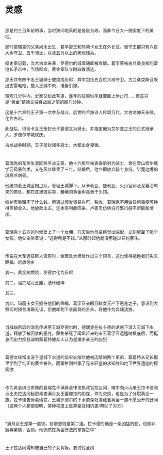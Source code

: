 # 灵感

#

那是约三百年前的事，当时狭间地真的是各自为政，而非今日大一统国度下的属地。

那时葛瑞克的父亲尚未出生，葛孚雷王和玛莉卡女王在外长征。留守王都只有六百大树守卫，五千骑士，以及五万以上的老弱残兵。

据史家记载，当大古龙来袭，罗德尔的城墙随即被攻破。葛孚莱被古兰桑克斯的雷电长矛击中，当场殒命。黄金军队立时四散溃逃。

那天共有四千名王城骑士被烧成灰烬，其中包括五百位大树守卫。古兰桑克斯召唤出古雷电枪，插入王城中央，准备引爆。

短短几分钟内，史家又如此写道，连年的征服似乎就要画上休止符......但这只是“黄金”葛德文投身战局之前的那几分钟。

这是十六岁的王子第一次参与战斗。后世的吟游诗人传颂万代。大古龙仰天长啸，化作古岩。

此战后，玛丽卡女王册封长子葛德文为骑士，并指定他为艾尔登之王的正式继承人。罗德尔举城欢庆。

古龙战争时期，王子册封诸多骑士，大都出身卑微。

#

葛瑞克的军旅生涯同样平淡无奇。他十六那年被表哥册封为骑士，曾在雪山索尔城学习风暴剑术，又在风纱堡呆了三年。结婚后，他立即放弃骑士身份。毕竟边境的风寒冷刺骨。

他统领着王城金袍卫队，管理王城脚下。从卡利亚、瑟利亚、火山官邸及龙墓沿岸来的商队，都在这里做买卖，巍峨的黄金树高耸于头顶。

维护市集赚不了什么钱。但通过颁发贸易许可、税收，葛瑞克不用做任何事便可挣得巨额收入。他放款出去，连本带利收回来。卢恩币仿佛自行繁衍般不断膨胀增加。

#

葛瑞克十五岁的时候爱上了一个女佣，几天后他母亲察觉出端倪，立刻解雇了那个女孩。他父亲笑着说：“选得倒是不错。”从那时起他就没再碰过任何家仆。

#

传说在大军远征巨人雪原时，金面具大师曾作出三个预言，这也使得褪色者们失去赐福，远放他乡

其一，黄金树燃烧，罗德尔化为灰烬

其二，诅咒玷污王座，法环破碎

其三，

为此，玛丽卡女王搋夺他们的赐福。葛孚亚亲眼目睹女王产下恶兆之子，意识到大祭司的预言准确无误，但他却割下金面具的舌头，将他作为异端流放。

#

当战端再启的消息传递至王城罗德尔时，德瑞克在拉卡德的诱惑下深入王城下水道，释放了被囚禁的恶兆，蒙格杀死了闻讯赶来的亲王葛孚亚远遁树根底层，而挺身而出力挽狂澜的蒙葛特被众人认为是谋杀亲王的凶犯

#

葛德文经常出没于皇城下水道的监牢处陪伴他被囚禁的两个弟弟，蒙葛特从兄长那里学到了纯正的黄金祷告，而蒙格则继承了兄长旺盛的求知欲和地下世界遗迹的探索欲

#

作为黄金树旧贵族的葛瑞克不满黄金律法执政官拉达冈，暗中向火山亲王拉卡德暗示王夫拉达冈秘密毒害满月女王蕾娜拉的阴谋，作为交换，也是为了分裂黄金一族，拉卡德告诉葛瑞克，王城罗德尔的下水道深处潜藏着黄金一族不愿公开的丑闻（这两个人都很聪明，某种程度上是算是互相坑害/帮助了对方）

#

“满月女王是第一道锁，拉塔恩则是第二道。拉卡德的确是一条凶猛的蛇，但除非摒弃亲情，否则，他仍然在黄金律法的掌握之中”

#

王子拉达冈得知被自己的子女背叛，要讨伐圣树